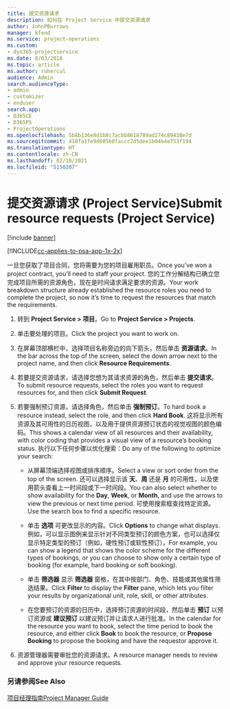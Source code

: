 ```yaml
---
title: 提交资源请求
description: 如何在 Project Service 中提交资源请求
author: JohnPBurrows
manager: kfend
ms.service: project-operations
ms.custom:
- dyn365-projectservice
ms.date: 8/03/2018
ms.topic: article
ms.author: ruhercul
audience: Admin
search.audienceType:
- admin
- customizer
- enduser
search.app:
- D365CE
- D365PS
- ProjectOperations
ms.openlocfilehash: 5b8b136e8d1b8c7acbb8616789ad274c89438e7d
ms.sourcegitcommit: 418fa1fe9d605b8faccc2d5dee1b04b4e753f194
ms.translationtype: HT
ms.contentlocale: zh-CN
ms.lasthandoff: 02/10/2021
ms.locfileid: "5150207"
---
```

# <a name="submit-resource-requests-project-service"></a><span data-ttu-id="1d5e4-103">提交资源请求 (Project Service)</span><span class="sxs-lookup"><span data-stu-id="1d5e4-103">Submit resource requests (Project Service)</span></span>

[!include [banner](../includes/psa-now-project-operations.md)]

[!INCLUDE[cc-applies-to-psa-app-1x-2x](../includes/cc-applies-to-psa-app-1x-2x.md)]

<span data-ttu-id="1d5e4-104">一旦您获取了项目合同，您将需要为您的项目雇用职员。</span><span class="sxs-lookup"><span data-stu-id="1d5e4-104">Once you’ve won a project contract, you’ll need to staff your project.</span></span> <span data-ttu-id="1d5e4-105">您的工作分解结构已确立您完成项目所需的资源角色，现在是时间请求满足要求的资源。</span><span class="sxs-lookup"><span data-stu-id="1d5e4-105">Your work breakdown structure already established the resource roles you need to complete the project, so now it’s time to request the resources that match the requirements.</span></span>  
  
1.  <span data-ttu-id="1d5e4-106">转到 **Project Service > 项目**。</span><span class="sxs-lookup"><span data-stu-id="1d5e4-106">Go to **Project Service > Projects**.</span></span>  
  
2.  <span data-ttu-id="1d5e4-107">单击要处理的项目。</span><span class="sxs-lookup"><span data-stu-id="1d5e4-107">Click the project you want to work on.</span></span>  
  
3.  <span data-ttu-id="1d5e4-108">在屏幕顶部横栏中，选择项目名称旁边的向下箭头，然后单击 **资源请求**。</span><span class="sxs-lookup"><span data-stu-id="1d5e4-108">In the bar across the top of the screen, select the down arrow next to the project name, and then click **Resource Requirements**.</span></span>  
  
4.  <span data-ttu-id="1d5e4-109">若要提交资源请求，请选择您想为其请求资源的角色，然后单击 **提交请求**。</span><span class="sxs-lookup"><span data-stu-id="1d5e4-109">To submit resource requests, select the roles you want to request resources for, and then click **Submit Request**.</span></span>  
  
5.  <span data-ttu-id="1d5e4-110">若要强制预订资源，请选择角色，然后单击 **强制预订**。</span><span class="sxs-lookup"><span data-stu-id="1d5e4-110">To hard book a resource instead, select the role, and then click **Hard Book**.</span></span> <span data-ttu-id="1d5e4-111">这将显示所有资源及其可用性的日历视图，以及用于提供资源预订状态的视觉视图的颜色编码。</span><span class="sxs-lookup"><span data-stu-id="1d5e4-111">This shows a calendar view of all resources and their availability, with color coding that provides a visual view of a resource’s booking status.</span></span> <span data-ttu-id="1d5e4-112">执行以下任何步骤以优化搜索：</span><span class="sxs-lookup"><span data-stu-id="1d5e4-112">Do any of the following to optimize your search:</span></span>  
  
    -   <span data-ttu-id="1d5e4-113">从屏幕顶端选择视图或排序顺序。</span><span class="sxs-lookup"><span data-stu-id="1d5e4-113">Select a view or sort order from the top of the screen.</span></span> <span data-ttu-id="1d5e4-114">还可以选择显示该 **天**、**周** 还是 **月** 的可用性，以及使用箭头查看上一时间段或下一时间段。</span><span class="sxs-lookup"><span data-stu-id="1d5e4-114">You can also select whether to show availability for the **Day**, **Week**, or **Month**, and use the arrows to view the previous or next time period.</span></span> <span data-ttu-id="1d5e4-115">可使用搜索框查找特定资源。</span><span class="sxs-lookup"><span data-stu-id="1d5e4-115">Use the search box to find a specific resource.</span></span>  
  
    -   <span data-ttu-id="1d5e4-116">单击 **选项** 可更改显示的内容。</span><span class="sxs-lookup"><span data-stu-id="1d5e4-116">Click **Options** to change what displays.</span></span> <span data-ttu-id="1d5e4-117">例如，可以显示图例来显示针对不同类型预订的颜色方案，也可以选择仅显示特定类型的预订（例如，硬性预订或软性预订）。</span><span class="sxs-lookup"><span data-stu-id="1d5e4-117">For example, you can show a legend that shows the color scheme for the different types of bookings, or you can choose to show only a certain type of booking (for example, hard booking or soft booking).</span></span>  
  
    -   <span data-ttu-id="1d5e4-118">单击 **筛选器** 显示 **筛选器** 窗格，在其中按部门、角色、技能或其他属性筛选结果。</span><span class="sxs-lookup"><span data-stu-id="1d5e4-118">Click **Filter** to display the **Filter** pane, which lets you filter your results by organizational unit, role, skill, or other attributes.</span></span>  
  
    -   <span data-ttu-id="1d5e4-119">在您要预订的资源的日历中，选择预订资源的时间段，然后单击 **预订** 以预订资源或 **建议预订** 以建议预订并让请求人进行批准。</span><span class="sxs-lookup"><span data-stu-id="1d5e4-119">In the calendar for the resource you want to book, select the time period to book the resource, and either click **Book** to book the resource, or **Propose Booking** to propose the booking and have the requestor approve it.</span></span>  
  
6.  <span data-ttu-id="1d5e4-120">资源管理器需要审批您的资源请求。</span><span class="sxs-lookup"><span data-stu-id="1d5e4-120">A resource manager needs to review and approve your resource requests.</span></span>  
  
### <a name="see-also"></a><span data-ttu-id="1d5e4-121">另请参阅</span><span class="sxs-lookup"><span data-stu-id="1d5e4-121">See Also</span></span>  
 [<span data-ttu-id="1d5e4-122">项目经理指南</span><span class="sxs-lookup"><span data-stu-id="1d5e4-122">Project Manager Guide</span></span>](../psa/project-manager-guide.md)
